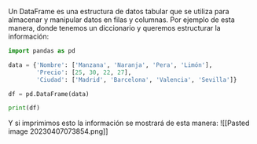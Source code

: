 Un DataFrame es una estructura de datos tabular que se utiliza para almacenar y manipular datos en filas y columnas. Por ejemplo de esta manera, donde tenemos un diccionario y queremos estructurar la información:
```python
import pandas as pd

data = {'Nombre': ['Manzana', 'Naranja', 'Pera', 'Limón'], 
        'Precio': [25, 30, 22, 27], 
        'Ciudad': ['Madrid', 'Barcelona', 'Valencia', 'Sevilla']}

df = pd.DataFrame(data)

print(df)
```
Y si imprimimos esto la información se mostrará de esta manera:
![[Pasted image 20230407073854.png]]

